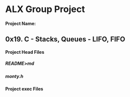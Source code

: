 # ALX Group Project

#### Project Name:
## 0x19. C - Stacks, Queues - LIFO, FIFO

#### Project Head Files
##### README>md
##### monty.h

#### Project exec Files

